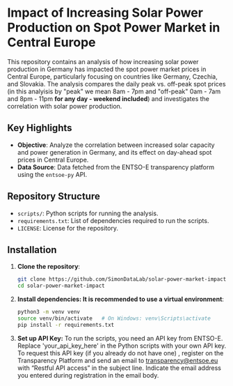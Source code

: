 # Impact of Increasing Solar Power Production on Spot Power Market in Central Europe

This repository contains an analysis of how increasing solar power production in Germany has impacted the spot power market prices in Central Europe, particularly focusing on countries like Germany, Czechia, and Slovakia. The analysis compares the daily peak vs. off-peak spot prices (in this analyisis by "peak" we mean 8am - 7pm and "off-peak" 0am - 7am and 8pm - 11pm **for any day - weekend included**) and investigates the correlation with solar power production. 

## Key Highlights

- **Objective**: Analyze the correlation between increased solar capacity and power generation in Germany, and its effect on day-ahead spot prices in Central Europe.
- **Data Source**: Data fetched from the ENTSO-E transparency platform using the `entsoe-py` API.

## Repository Structure

- `scripts/`: Python scripts for running the analysis.
- `requirements.txt`: List of dependencies required to run the scripts.
- `LICENSE`: License for the repository.

## Installation

1. **Clone the repository**:
   ```bash
   git clone https://github.com/SimonDataLab/solar-power-market-impact.git
   cd solar-power-market-impact

2. **Install dependencies: It is recommended to use a virtual environment**:
   ```bash
   python3 -m venv venv
   source venv/bin/activate   # On Windows: venv\Scripts\activate
   pip install -r requirements.txt

3. **Set up API Key:**
To run the scripts, you need an API key from ENTSO-E. Replace 'your_api_key_here' in the Python scripts with your own API key. To request this API key (if you already do not have one) , register on the Transparency Platform and send an email to transparency@entsoe.eu with “Restful API access” in the subject line. Indicate the email address you entered during registration in the email body.
